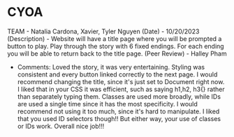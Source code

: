 # CYOA
TEAM - Natalia Cardona, Xavier, Tyler Nguyen
(Date) - 10/20/2023
(Description) - Website will have a title page where you will be prompted a button to play. Play through the story with 6 fixed endings. For each ending you will be able to return back to the title page.
(Peer Review) - Halley Pham 
  - Comments: Loved the story, it was very entertaining. Styling was consistent and every button linked correctly to the next page. I would recommend changing the title, since it's just set to Document right now. I liked that in your CSS it was efficient, such as saying h1,h2, h3{} rather than separately typing them. Classes are used more broadly, while IDs are used a single time since it has the most specificity. I would recommend not using it too much, since it's hard to manipulate. I liked that you used ID selectors though!! But either way, your use of classes or IDs work. Overall nice job!!! 
